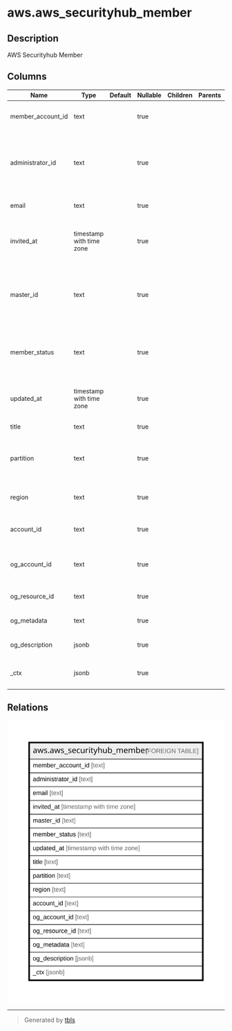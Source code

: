 # aws.aws_securityhub_member

## Description

AWS Securityhub Member

## Columns

| Name | Type | Default | Nullable | Children | Parents | Comment |
| ---- | ---- | ------- | -------- | -------- | ------- | ------- |
| member_account_id | text |  | true |  |  | The Amazon Web Services account ID of the member account. |
| administrator_id | text |  | true |  |  | The Amazon Web Services account ID of the Security Hub administrator account associated with this member account. |
| email | text |  | true |  |  | The email address of the member account. |
| invited_at | timestamp with time zone |  | true |  |  | A timestamp for the date and time when the invitation was sent to the member account. |
| master_id | text |  | true |  |  | The Amazon Web Services account ID of the Security Hub administrator account associated with this member account. |
| member_status | text |  | true |  |  | The status of the relationship between the member account and its administrator account. |
| updated_at | timestamp with time zone |  | true |  |  | The timestamp for the date and time when the member account was updated. |
| title | text |  | true |  |  | Title of the resource. |
| partition | text |  | true |  |  | The AWS partition in which the resource is located (aws, aws-cn, or aws-us-gov). |
| region | text |  | true |  |  | The AWS Region in which the resource is located. |
| account_id | text |  | true |  |  | The AWS Account ID in which the resource is located. |
| og_account_id | text |  | true |  |  | The Platform Account ID in which the resource is located. |
| og_resource_id | text |  | true |  |  | The unique ID of the resource in opengovernance. |
| og_metadata | text |  | true |  |  | Platform Metadata of the AWS resource. |
| og_description | jsonb |  | true |  |  | The full model description of the resource |
| _ctx | jsonb |  | true |  |  | Steampipe context in JSON form, e.g. connection_name. |

## Relations

![er](aws.aws_securityhub_member.svg)

---

> Generated by [tbls](https://github.com/k1LoW/tbls)
